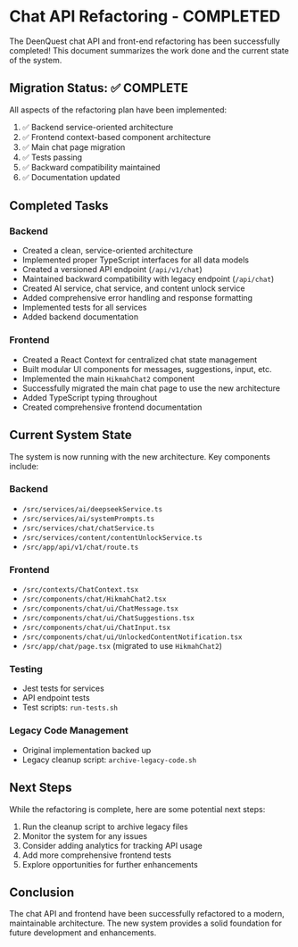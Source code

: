 # Chat API Refactoring - COMPLETED

The DeenQuest chat API and front-end refactoring has been successfully completed! This document summarizes the work done and the current state of the system.

## Migration Status: ✅ COMPLETE

All aspects of the refactoring plan have been implemented:

1. ✅ Backend service-oriented architecture
2. ✅ Frontend context-based component architecture
3. ✅ Main chat page migration
4. ✅ Tests passing
5. ✅ Backward compatibility maintained
6. ✅ Documentation updated

## Completed Tasks

### Backend
- Created a clean, service-oriented architecture
- Implemented proper TypeScript interfaces for all data models
- Created a versioned API endpoint (`/api/v1/chat`)
- Maintained backward compatibility with legacy endpoint (`/api/chat`)
- Created AI service, chat service, and content unlock service
- Added comprehensive error handling and response formatting
- Implemented tests for all services
- Added backend documentation

### Frontend
- Created a React Context for centralized chat state management
- Built modular UI components for messages, suggestions, input, etc.
- Implemented the main `HikmahChat2` component
- Successfully migrated the main chat page to use the new architecture
- Added TypeScript typing throughout
- Created comprehensive frontend documentation

## Current System State

The system is now running with the new architecture. Key components include:

### Backend
- `/src/services/ai/deepseekService.ts`
- `/src/services/ai/systemPrompts.ts`
- `/src/services/chat/chatService.ts`
- `/src/services/content/contentUnlockService.ts`
- `/src/app/api/v1/chat/route.ts`

### Frontend
- `/src/contexts/ChatContext.tsx`
- `/src/components/chat/HikmahChat2.tsx`
- `/src/components/chat/ui/ChatMessage.tsx`
- `/src/components/chat/ui/ChatSuggestions.tsx`
- `/src/components/chat/ui/ChatInput.tsx`
- `/src/components/chat/ui/UnlockedContentNotification.tsx`
- `/src/app/chat/page.tsx` (migrated to use `HikmahChat2`)

### Testing
- Jest tests for services
- API endpoint tests
- Test scripts: `run-tests.sh`

### Legacy Code Management
- Original implementation backed up
- Legacy cleanup script: `archive-legacy-code.sh`

## Next Steps

While the refactoring is complete, here are some potential next steps:

1. Run the cleanup script to archive legacy files
2. Monitor the system for any issues
3. Consider adding analytics for tracking API usage
4. Add more comprehensive frontend tests
5. Explore opportunities for further enhancements

## Conclusion

The chat API and frontend have been successfully refactored to a modern, maintainable architecture. The new system provides a solid foundation for future development and enhancements.
